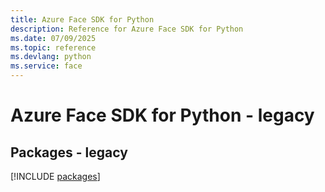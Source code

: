 ```yaml
---
title: Azure Face SDK for Python
description: Reference for Azure Face SDK for Python
ms.date: 07/09/2025
ms.topic: reference
ms.devlang: python
ms.service: face
---
```

# Azure Face SDK for Python - legacy
## Packages - legacy
[!INCLUDE [packages](face-index.md)]